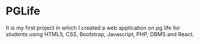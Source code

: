 # PGLife
It is my first project in which I created a web application on pg life for students using HTML5, CSS, Bootstrap, Javascript, PHP, DBMS and React.
